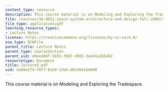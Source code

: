 ```yaml
---
content_type: resource
description: This course material is on Modeling and Exploring the Tradespace.
file: /courses/16-892j-space-system-architecture-and-design-fall-2004/da60e274f8f781e913ebd0c4041b4000_lecture5.pdf
file_type: application/pdf
learning_resource_types:
- Lecture Notes
license: https://creativecommons.org/licenses/by-nc-sa/4.0/
ocw_type: OCWFile
parent_title: Lecture Notes
parent_type: CourseSection
parent_uid: e0eed86f-5693-f887-d901-3ae41a2bb482
resourcetype: Document
title: lecture5.pdf
uid: da60e274-f8f7-81e9-13eb-d0c4041b4000
---
```

This course material is on Modeling and Exploring the Tradespace.